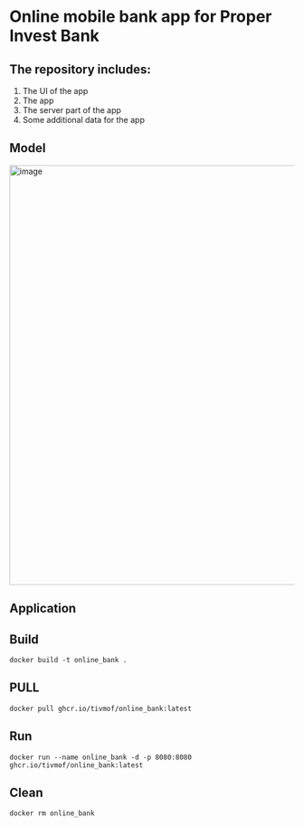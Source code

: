 # Online mobile bank app for Proper Invest Bank

## The repository includes:
1. The UI of the app
2. The app
3. The server part of the app
4. Some additional data for the app

## Model

<img width="742" alt="image" src="https://github.com/TIVMOF/online_bank/assets/78173711/5a03d1b3-5e48-45e6-ad65-24f28ee204f1">


## Application
## Build

	docker build -t online_bank .
 
## PULL

	docker pull ghcr.io/tivmof/online_bank:latest

## Run

	docker run --name online_bank -d -p 8080:8080 ghcr.io/tivmof/online_bank:latest
 
## Clean

	docker rm online_bank

   
